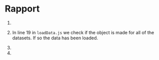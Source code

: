 # Rapport

1. 

2. In line 19 in `loadData.js` we check if the object is made for all of the datasets. If so the data has been loaded.

3. 

4. 